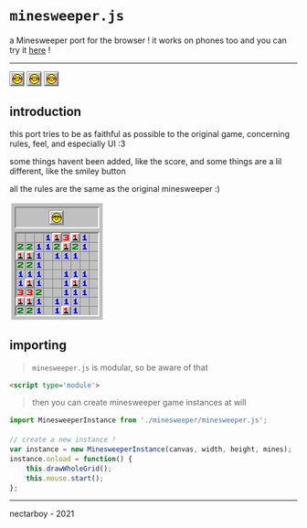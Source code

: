 # `minesweeper.js`
a Minesweeper port for the browser !
it works on phones too and you can try it [here](https://nectarboy.github.io/minesweeper.js) !

---
<img src='https://github.com/nectarboy/minesweeper.js/blob/main/src/img/smiley_caution.png?raw=true'> <img src='https://github.com/nectarboy/minesweeper.js/blob/main/src/img/smiley_caution.png?raw=true'> <img src='https://github.com/nectarboy/minesweeper.js/blob/main/src/img/smiley_caution.png?raw=true'>

## introduction
this port tries to be as faithful as possible to the original game,
concerning rules, feel, and especially UI :3

some things havent been added, like the score,
and some things are a lil different, like the smiley button

all the rules are the same as the original minesweeper :)

![example](https://github.com/nectarboy/minesweeper.js/blob/main/doc/lessgooo.png?raw=true 'lessgooo')

## importing
>`minesweeper.js` is modular, so be aware of that
```html
<script type='module'>
```

>then you can create minesweeper game instances at will
```javascript
import MinesweeperInstance from './minesweeper/minesweeper.js';

// create a new instance !
var instance = new MinesweeperInstance(canvas, width, height, mines);
instance.onload = function() {
    this.drawWholeGrid();
    this.mouse.start();
};
```

---

nectarboy - 2021
